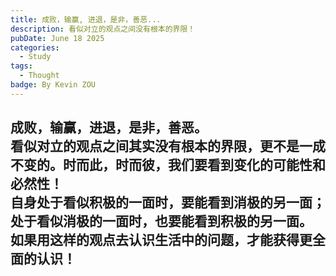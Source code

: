 ```yaml
---
title: 成败，输赢, 进退，是非，善恶...
description: 看似对立的观点之间没有根本的界限！
pubDate: June 18 2025
categories:
  - Study
tags:
  - Thought
badge: By Kevin ZOU
---
```

## 成败，输赢，进退，是非，善恶。<br> 看似对立的观点之间其实没有根本的界限，更不是一成不变的。时而此，时而彼，我们要看到变化的可能性和必然性！<br> 自身处于看似积极的一面时，要能看到消极的另一面；处于看似消极的一面时，也要能看到积极的另一面。<br> 如果用这样的观点去认识生活中的问题，才能获得更全面的认识！
